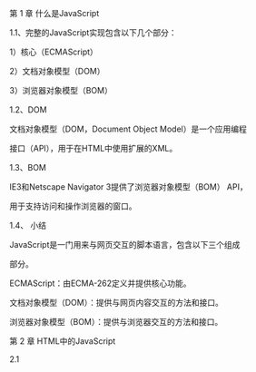 第 1 章 什么是JavaScript

1.1、完整的JavaScript实现包含以下几个部分：

1）核心（ECMAScript）

2）文档对象模型（DOM）

3）浏览器对象模型（BOM）

1.2、DOM

文档对象模型（DOM，Document Object Model）是一个应用编程

接口（API），用于在HTML中使用扩展的XML。

1.3、BOM

IE3和Netscape Navigator 3提供了浏览器对象模型（BOM） API，

用于支持访问和操作浏览器的窗口。

1.4、 小结

JavaScript是一门用来与网页交互的脚本语言，包含以下三个组成

部分。

ECMAScript：由ECMA-262定义并提供核心功能。

文档对象模型（DOM）：提供与网页内容交互的方法和接口。

浏览器对象模型（BOM）：提供与浏览器交互的方法和接口。

第 2 章 HTML中的JavaScript

2.1 <script> 元素

将JavaScript插入HTML的主要方法是使用<script> 元素。

<script> 元素有下列8个属性：

async 、charset、crossorigin、defer、integrity、language、src、type

async ：可选。表示应该立即开始下载脚本，但不能阻止其他

页面动作。

charset ：可选。使用src 属性指定的代码字符集。

crossorigin ：可选。配置相关请求的CORS（跨源资源共

享）设置。默认不使用CORS。

defer ：可选。表示在文档解析和显示完成后再执行脚本是没

有问题的。只对外部脚本文件有效。

integrity ：可选。允许比对接收到的资源和指定的加密签名

以验证子资源完整性（SRI，Subresource Intergrity）。

language ：废弃。最初用于表示代码块中的脚本语言。

src ：可选。表示包含要执行的代码的外部文件。

type ：可选。代替language ，表示代码块中脚本语言的内

容类型（也称MIME类型）。

2.1.1 标签占位符

过去，所有<script> 元素都被放在页面的<head> 标签内，这种做法的主要目的是把外部的CSS和JavaScript文件都集中放到一起。对于需要很多JavaScript的页面，这会导致页面渲染的明显延迟，在此期间浏览器窗口完全空白。为解决这个问题，现代Web应用程序通常将所有JavaScript引用放在<body> 元素中的页面内容后面。

2.1.2 推迟执行脚本

HTML 4.01为<script> 元素定义了一个叫defer 的属性。这个属性表示脚本在执行的时候不会改变页面的结构。

2.1.3 异步执行脚本

HTML5为<script> 元素定义了async 属性。从改变脚本处理方式上看， async 属性与defer 类似。与defer不同的是，标记为async 的脚本并不保证能按照它们出现的次序执行。

2.1.4 动态加载脚本

因为JavaScript可以使用DOM API，所以通过向DOM中动态添加script

元素同样可以加载指定的脚本。只要创建一个script 元素并将其添加到DOM即可。

2.1.5 XHTML中的变化

可扩展超文本标记语言（XHTML，Extensible HyperText Markup

Language）是将HTML作为XML的应用重新包装的结果。与HTML不

同，在XHTML中使用JavaScript必须指定type 属性且值为text/javascript ，HTML中则可以没有这个属性。

2.2 行内代码与外部文件

可维护性、缓存、适应未来

2.3 文档模式

最初的文档模式有两种：混杂模式（quirks mode）和标准模式（standards mode）。又出现了第三种文档模式：准标准模式（almost

standards mode）。

准标准模式通过过渡性文档类型（ Transitional ）和框架集

文档类型（ Frameset ）来触发。

2.4 <noscript> 元素

早期浏览器不支持JavaScript的问题，需要一个页面优雅降级的处理方案。最终， <noscript> 元素出现，被用于给不支持JavaScript的浏览器提供替代内容。

第 3 章 语言基础

3.1.1 区分大小写无论是变

量、函数名还是操作符，都区分大小写。ECMAScript中一切都区分大小写。

3.1.2 标识符

所谓标识符，就是变量、函数、属性或函数参数的名称。标识符

可以由一或多个下列字符组成。

3.1.3 注释

// 单行注释

/* 这是多行注释 */

3.1.4 严格模式

"use strict";

3.1.5 语句

ECMAScript中的语句以分号结尾。省略分号意味着由解析器确定

语句在哪里结尾。

3.2 关键字与保留字

ECMA-262第6版规定的所有

关键字如下：

break do in typeof

case else instanceof var

catch export new void

class extends return while

const finally super with

continue for switch yield

debugger function this

default if throw

delete import try

3.3 变量

有3个关键字可以声明变量： var 、const 和let 。

其中， var 在ECMAScript的所有版本中都可以使用，而const 和let 只能在

ECMAScript 6及更晚的版本中使用。

var 关键字

要定义变量，可以使用var 操作符（注意var 是一个关键字），后跟变量名。

let 声明

let 声明的范围是块作用域

ar 声明的范围是函数作用域

\1. 暂时性死区

\2. 全局声明

\3. 条件声明

\4. for 循环中的let 声明

const 声明

const 的行为与let 基本相同，唯一一个重要的区别是用它声明变量时必须同时初始化变量，且尝试修改const 声明的变量会导致运行时错误。

3.4 数据类型

ECMAScript有6种简单数据类型（也称为原始类型）：

Undefined 、Null 、Boolean 、Number 、String 和

Symbol 。Symbol （符号）是ECMAScript 6新增的。还有一种复

杂数据类型叫Object （对象）

3.4.1 typeof 操作符

用typeof 操作符会返回下列字符串之一：

"undefined" 表示值未定义；

"boolean" 表示值为布尔值；

"string" 表示值为字符串；

"number" 表示值为数值；

"object" 表示值为对象（而不是函数）或null ；

"function" 表示值为函数；

"symbol" 表示值为符号。

3.4.2 Undefined 类型

Undefined 类型只有一个值，就是特殊值undefined 。

3.4.3 Null 类型

Null 类型同样只有一个值，即特殊值null 。逻辑上讲，

null 值表示一个空对象指针，这也是给typeof 传一个null 会

返回"object" 的原因

3.4.4 Boolean 类型

Boolean （布尔值）类型是ECMAScript中使用最频繁的类型之

一，有两个字面值： true 和false 。

3.4.5 Number 类型

\1. 浮点值

要定义浮点值，数值中必须包含小数点，而且小数点后面必须至

少有一个数字。

\2. 值的范围

最小数值保存在Number.MIN_VALUE 是5e-324；

最大数值保存在Number.MAX_VALUE 是1.797 693 134 862 315 7e+308；

正数Infinity （正无穷大）表示

负数以-Infinity （负无穷大）表示

表示的最小值和最大值之间，可以使用isFinite() 函数

\3. NaN

有一个特殊的数值叫NaN ，意思是“不是数值”（Not a

Number），用于表示本来要返回数值的操作失败了（而不是抛出

错误）

\4. 数值转换

有3个函数可以将非数值转换为数值： Number() 、

parseInt() 和parseFloat() 。

3.4.6 String 类型

String （字符串）数据类型表示零或多个16位Unicode字符序

列。字符串可以使用双引号（"）、单引号（'）或反引号（`）标示。

\1. 字符字面量

字符串数据类型包含一些字符字面量，用于表示非打印字符或有

其他用途的字符

\2. 字符串的特点

ECMAScript中的字符串是不可变的（immutable），意思是一旦

创建，它们的值就不能变了。要修改某个变量中的字符串值，必

须先销毁原始的字符串，然后将包含新值的另一个字符串保存到

该变量。

\3. 转换为字符串

有两种方式把一个值转换为字符串。

toString() 方法可见于数值、布尔值、对象和字符串值。

\4. 模板字面量

ECMAScript 6新增了使用模板字面量定义字符串的能力。与使用

单引号或双引号不同，模板字面量保留换行字符，可以跨行定义

字符串。

\5. 字符串插值

模板字面量最常用的一个特性是支持字符串插值，也就是可以在

一个连续定义中插入一个或多个值。字符串插值通过在${} 中使用一个JavaScript表达式实现。

\6. 模板字面量标签函数

模板字面量也支持定义标签函数（tag function），而通过标签函

数可以自定义插值行为。标签函数会接收被插值记号分隔后的模

板和对每个表达式求值的结果。

\7. 原始字符串

使用模板字面量也可以直接获取原始的模板字面量内容（如换行

符或Unicode字符），而不是被转换后的字符表示。为此，可以使

用默认的String.raw 标签函数。

3.4.7 Symbol 类型

Symbol （符号）是ECMAScript 6新增的数据类型。符号是原始

值，且符号实例是唯一、不可变的。

\1. 符号的基本用法

符号需要使用Symbol() 函数初始化。因为符号本身是原始类

型，所以typeof 操作符对符号返回symbol 。

\2. 使用全局符号注册表

如果运行时的不同部分需要共享和重用符号实例，那么可以用一

个字符串作为键，在全局符号注册表中创建并重用符号。

为此，需要使用Symbol.for() 方法。

\3. 使用符号作为属性

凡是可以使用字符串或数值作为属性的地方，都可以使用符号。

这就包括了对象字面量属性和

Object.defineProperty() / Object.definedPropert

ies() 定义的属性。对象字面量只能在计算属性语法中使用符号

作为属性。

\4. 常用内置符号

ECMAScript 6也引入了一批常用内置符号（well-known

symbol），用于暴露语言内部行为，开发者可以直接访问、重写

或模拟这些行为。这些内置符号都以Symbol 工厂函数字符串属

性的形式存在。

\5. Symbol.asyncIterator

这个符号作为一个属性表示“一个方法，

该方法返回对象默认的AsyncIterator 。由for-awaitof

语句使用”。

\6. Symbol.hasInstance

3.5 操作符

3.5.1 一元操作符

\1. 递增/递减操作符

把两个加号（ ++ ）放到变量前头即可

\2. 一元加和减

一元加由一个加号（ + ）表示，放在变量前头，对数值没有任何影响

3.5.2 位操作符

3.6 语句

3.6.1 if 语句

如果条件求值为true ，则执行语句

statement1 ；如果条件求值为false ，则执行语句

statement2。

3.6.2 do-while 语句

do-while 语句是一种后测试循环语句，即循环体中的代码执

行后才会对退出条件进行求值。

3.6.3 while 语句

while 语句是一种先测试循环语句，即先检测退出条件，再执

行循环体内的代码。

3.6.4 for 语句

for 语句也是先测试语句，只不过增加了进入循环之前的初始

化代码，以及循环执行后要执行的表达式。

3.6.5 for-in 语句

for-in 语句是一种严格的迭代语句，用于枚举对象中的非符号

键属性。

3.6.6 for-of 语句

for-of 语句是一种严格的迭代语句，用于遍历可迭代对象的元

素。

3.6.7 标签语句

标签语句用于给语句加标签。

3.6.8 break 和continue 语句

break 语句用于立即退出循环，强制执行循环后的下

一条语句。而continue 语句也用于立即退出循环，但会再次从循

环顶部开始执行。

3.6.9 with 语句

with 语句用于连接location 对象。

3.6.10 switch 语句

switch 语句是与if 语句紧密相关的一种流控制语句，从其他

语言借鉴而来。

这里的每个case （条件/分支）相当于：“如果表达式等于后面

的值，则执行下面的语句。” break 关键字会导致代码执行跳出

switch 语句。如果没有break ，则代码会继续匹配下一个条

件。default 关键字用于在任何条件都没有满足时指定默认执行的

语句（相当于else 语句）。

3.7 函数

ECMAScript中的函数使用function 关键字声明，后跟一组参数，然后是函数体。